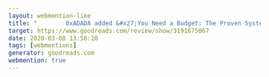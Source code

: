```yaml
---
layout: webmention-like
title: "        0xADADA added &#x27;You Need a Budget: The Proven System for Breaking the Paycheck to Paycheck Cycle, Getting Out of Debt, and Living the Life You Want&#x27;      "
target: https://www.goodreads.com/review/show/3191675067
date: 2020-03-08 13:58:10
tags: [webmentions]
generator: goodreads.com
webmention: true
---
```







